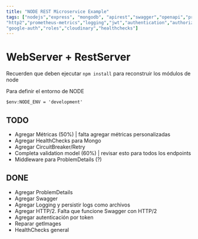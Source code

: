 ```yaml
---
title: "NODE REST Microservice Example"
tags: ["nodejs","express", "mongodb", "apirest","swagger","openapi","problemdetails",
"http2","prometheus-metrics","logging","jwt","authentication","authorization",
"google-auth","roles","cloudinary","healthchecks"]
---
```


# WebServer + RestServer #

Recuerden que deben ejecutar `npm install` para reconstruir los módulos de node

Para definir el entorno de NODE
```
$env:NODE_ENV = 'development'
```

## TODO
- Agregar Métricas (50%) | falta agregar métricas personalizadas
- Agregar HealthChecks para Mongo
- Agregar CircuitBreaker/Retry
- Completa validation model (60%) | revisar esto para todos los endpoints
- Middleware para ProblemDetails (?)

## DONE
- Agregar ProblemDetails
- Agregar Swagger
- Agregar Logging y persistir logs como archivos
- Agregar HTTP/2. Falta que funcione Swagger con HTTP/2
- Agregar autenticación por token
- Reparar getImages
- HealthChecks general

